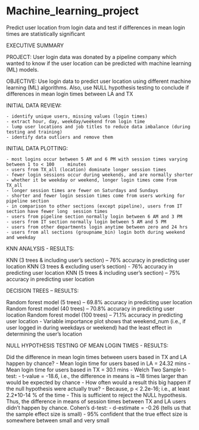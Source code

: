 # Machine_learning_project
Predict user location from login data and test if differences in mean login times are statistically significant

EXECUTIVE SUMMARY

PROJECT:
User login data was donated by a pipeline company which wanted to know if the user location can be predicted with machine learning (ML) models. 

OBJECTIVE:
Use login data to predict user location using different machine learning (ML) algorithms. Also, use NULL hypothesis testing to conclude if differences in mean login times between LA and TX 

INITIAL DATA REVIEW:

	- identify unique users, missing values (login times)
	- extract hour, day, weekday/weekend from login time
	- lump user locations and job titles to reduce data imbalance (during testing and training)
	- identify data outliers and remove them

INITIAL DATA PLOTTING:

	- most logins occur between 5 AM and 6 PM with session times varying between 1 to < 100 	minutes 
	- users from TX_all (location) dominate longer session times
	- fewer login sessions occur during weekends, and are normally shorter 
	- whether it be weekday or weekend, longer login times come from TX_all
	- longer session times are fewer on Saturdays and Sundays
	- shorter and fewer login session times come from users working for pipeline section  
	- in comparison to other sections (except pipeline), users from IT section have fewer long 	session times
	- users from pipeline section normally login between 6 AM and 3 PM  
	- users from IT section normally login between 5 AM and 5 PM
	- users from other departments login anytime between zero and 24 hrs
	- users from all sections (groupname_bin) login both during weekend and weekday

KNN ANALYSIS - RESULTS:

KNN (3 trees & including user’s section) – 76% accuracy in predicting user location 
KNN (3 trees & excluding user’s section) - 76% accuracy in predicting user location
KNN (5 trees & including user’s section) – 75% accuracy in predicting user location

DECISION TREES – RESULTS:

Random forest model (5 trees) – 69.8% accuracy in predicting user location
Random forest model (40 trees) – 70.8% accuracy in predicting user location
Random forest model (100 trees) – 71.1% accuracy in predicting user location
	- Variable importance plot shows that weekend_num (i.e., if user logged in during weekdays or 	weekend) had the least effect in determining the user’s location

NULL HYPOTHESIS TESTING OF MEAN LOGIN TIMES - RESULTS:

Did the difference in mean login times between users based in TX and LA happen by chance?
	- Mean login time for users based in LA = 24.32 mins
	- Mean login time for users based in TX = 30.1 mins
	- Welch Two Sample t-test:
		- t-value = -18.6, i.e., the difference in means is ~18 times larger than would be expected 		by chance 
		- How often would a result this big happen if the null hypothesis were actually true?
			- Because, p < 2.2e-16; i.e., at least 2.2*10-14 % of the time
			- This is sufficient to reject the NULL hypothesis. Thus, the difference in means of session times between TX and LA users didn’t happen by chance.
Cohen’s d-test:
	- d-estimate = -0.26 (tells us that the sample effect size is small)
	- 95% confident that the true effect size is somewhere between small and very small
